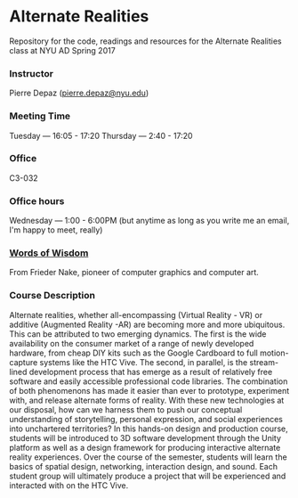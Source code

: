 # Alternate Realities
Repository for the code, readings and resources for the Alternate Realities class at NYU AD Spring 2017

### Instructor
Pierre Depaz (pierre.depaz@nyu.edu)


### Meeting Time
Tuesday — 16:05 - 17:20
Thursday — 2:40 - 17:20


### Office
C3-032


### Office hours
Wednesday — 1:00 - 6:00PM
(but anytime as long as you write me an email, I'm happy to meet, really)

### [Words of Wisdom](https://twitter.com/CarlCanary/status/702035013718638592)

From Frieder Nake, pioneer of computer graphics and computer art.


### Course Description

Alternate realities, whether all-encompassing (Virtual Reality - VR) or additive (Augmented Reality
-AR) are becoming more and more ubiquitous. This can be attributed to two emerging dynamics. The first is the wide availability on the consumer market of a range of newly developed hardware, from cheap DIY kits such as the Google Cardboard to full motion-capture systems like the HTC Vive. The second, in parallel, is the stream-lined development process that has emerge as a result of relatively free software and easily accessible professional code libraries. The combination of both phenomenons has made it easier than ever to prototype, experiment with, and release alternate forms of reality. With these new technologies at our disposal, how can we harness them to push our conceptual understanding of storytelling, personal expression, and social experiences into unchartered territories?
In this hands-on design and production course, students will be introduced to 3D software development through the Unity platform as well as a design framework for producing interactive alternate reality experiences. Over the course of the semester, students will learn the basics of spatial design, networking, interaction design, and sound. Each student group will ultimately produce a project that will be experienced and interacted with on the HTC Vive.
